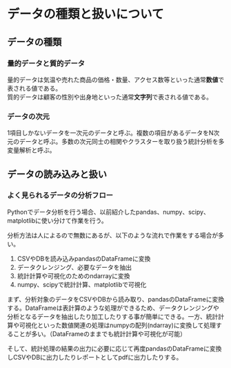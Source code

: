 # データの種類と扱いについて
## データの種類
### 量的データと質的データ
量的データは気温や売れた商品の価格・数量、アクセス数等といった通常**数値**で表される値である。  
質的データは顧客の性別や出身地といった通常**文字列**で表される値である。
### データの次元
1項目しかないデータを一次元のデータと呼ぶ。複数の項目があるデータをN次元のデータと呼ぶ。多数の次元同士の相関やクラスターを取り扱う統計分析を多変量解析と呼ぶ。
## データの読み込みと扱い
### よく見られるデータの分析フロー
Pythonでデータ分析を行う場合、以前紹介したpandas、numpy、scipy、matplotlibに使い分けて作業を行う。

分析方法は人によるので無数にあるが、以下のような流れで作業をする場合が多い。
1. CSVやDBを読み込みpandasのDataFrameに変換
2. データクレンジング、必要なデータを抽出
3. 統計計算や可視化のためのndarrayに変換
4. numpy、scipyで統計計算、matplotlibで可視化

まず、分析対象のデータをCSVやDBから読み取り、pandasのDataFrameに変換する。DataFrameは表計算のような処理ができるため、データクレンジングや分析となるデータを抽出したり加工したりする事が簡単にできる。一方、統計計算や可視化といった数値関連の処理はnumpyの配列(ndarray)に変換して処理することが多い。（DataFrameのままでも統計計算や可視化が可能）

そして、統計処理の結果の出力に必要に応じて再度pandasのDataFrameに変換しCSVやDBに出力したりレポートとしてpdfに出力したりする。
